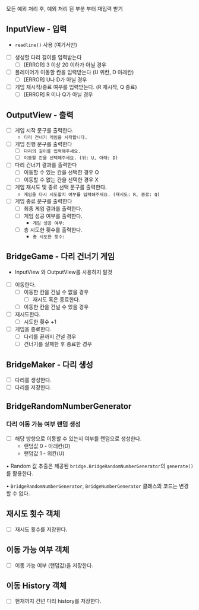 모든 예외 처리 후, 예외 처리 된 부분 부터 재입력 받기

## InputView - 입력

- `readline()` 사용 (여기서만)
- [ ]  생성할 다리 길이를 입력받는다
    - [ ]  [ERROR] 3 이상 20 이하가 아닐 경우
- [ ]  플레이어가 이동할 칸을 입력받는다 (U 위칸, D 아래칸)
    - [ ]  [ERROR] U나 D가 아닐 경우
- [ ]  게임 재시작/종료 여부를 입력받는다. (R 재시작, Q 종료)
    - [ ]  [ERROR] R 이나 Q가 아닐 경우

## OutputView - 출력

- [ ]  게입 시작 문구를 출력한다.
    - `다리 건너기 게임을 시작합니다.`
- [ ]  게임 진행 문구를 출력한다
    - [ ]  `다리의 길이를 입력해주세요.`
    - [ ]  `이동할 칸을 선택해주세요. (위: U, 아래: D)`
- [ ]  다리 건너기 결과를 출력한다
    - [ ]  이동할 수 있는 칸을 선택한 경우 O
    - [ ]  이동할 수 없는 칸을 선택한 경우 X
- [ ]  게임 재시도 및 종료 선택 문구를 출력한다.
    - `게임을 다시 시도할지 여부를 입력해주세요. (재시도: R, 종료: Q)`
- [ ]  게임 종료 문구를 출력한다
    - [ ]  최종 게임 결과를 출력한다.
    - [ ]  게임 성공 여부를 출력한다.
        - `게임 성공 여부:`
    - [ ]  총 시도한 횟수를 출력한다.
        - `총 시도한 횟수:`

## BridgeGame - 다리 건너기 게임

- InputView 와 OutputView를 사용하지 말것
- [ ]  이동한다.
    - [ ]  이동한 칸을 건널 수 없을 경우
        - [ ]  재시도 혹은 종료한다.
    - [ ]  이동한 칸을 건널 수 있을 경우
- [ ]  재시도한다.
    - [ ]  시도한 횟수 +1
- [ ]  게임을 종료한다.
    - [ ]  다리를 끝까지 건널 경우
    - [ ]  건너기를 실패한 후 종료한 경우

## BridgeMaker - 다리 생성

- [ ]  다리를 생성한다.
- [ ]  다리를 저장한다.

## BridgeRandomNumberGenerator 
### 다리 이동 가능 여부 랜덤 생성

- [ ]  해당 방향으로 이동할 수 있는지 여부를 랜덤으로 생성한다.
    - 랜덤값 0 - 아래칸(D)
    - 랜덤값 1 - 위칸(U)

• Random 값 추출은 제공된 `bridge.BridgeRandomNumberGenerator`의 `generate()`를 활용한다.

• `BridgeRandomNumberGenerator`, `BridgeNumberGenerator` 클래스의 코드는 변경할 수 없다.

## 재시도 횟수 객체

- [ ]  재시도 횟수를 저장한다.

## 이동 가능 여부 객체

- [ ]  이동 가능 여부 (랜덤값)을 저장한다.

## 이동 History 객체

- [ ]  현재까지 건넌 다리 history를 저장한다.